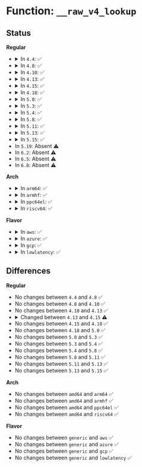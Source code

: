# Function: <code>__raw_v4_lookup</code>

## Status
<b>Regular</b>
<ul>
<li>
<details>
<summary>In <code>4.4</code>: ✅</summary>

```c
struct sock *__raw_v4_lookup(struct net *net, struct sock *sk, short unsigned int num, __be32 raddr, __be32 laddr, int dif);
```

**Collision:** Unique Static

**Inline:** No

**Transformation:** False

**Instances:**

```
In net/ipv4/raw.c (ffffffff81784110)
Location: net/ipv4/raw.c:121
Inline: False
Direct callers:
  - net/ipv4/raw.c:raw_icmp_error
  - net/ipv4/raw.c:raw_local_deliver
  - net/ipv4/raw.c:raw_local_deliver
```
**Symbols:**

```
ffffffff81784110-ffffffff81784160: __raw_v4_lookup (STB_LOCAL)
```
</details>
</li>
<li>
<details>
<summary>In <code>4.8</code>: ✅</summary>

```c
struct sock *__raw_v4_lookup(struct net *net, struct sock *sk, short unsigned int num, __be32 raddr, __be32 laddr, int dif);
```

**Collision:** Unique Static

**Inline:** No

**Transformation:** False

**Instances:**

```
In net/ipv4/raw.c (ffffffff817f16a0)
Location: net/ipv4/raw.c:123
Inline: False
Direct callers:
  - net/ipv4/raw.c:raw_icmp_error
  - net/ipv4/raw.c:raw_local_deliver
  - net/ipv4/raw.c:raw_local_deliver
```
**Symbols:**

```
ffffffff817f16a0-ffffffff817f16f6: __raw_v4_lookup (STB_LOCAL)
```
</details>
</li>
<li>
<details>
<summary>In <code>4.10</code>: ✅</summary>

```c
struct sock *__raw_v4_lookup(struct net *net, struct sock *sk, short unsigned int num, __be32 raddr, __be32 laddr, int dif);
```

**Collision:** Unique Global

**Inline:** No

**Transformation:** False

**Instances:**

```
In net/ipv4/raw.c (ffffffff81822430)
Location: net/ipv4/raw.c:124
Inline: False
Direct callers:
  - net/ipv4/raw.c:raw_icmp_error
  - net/ipv4/raw.c:raw_local_deliver
  - net/ipv4/raw.c:raw_local_deliver
```
**Symbols:**

```
ffffffff81822430-ffffffff81822486: __raw_v4_lookup (STB_GLOBAL)
```
</details>
</li>
<li>
<details>
<summary>In <code>4.13</code>: ✅</summary>

```c
struct sock *__raw_v4_lookup(struct net *net, struct sock *sk, short unsigned int num, __be32 raddr, __be32 laddr, int dif);
```

**Collision:** Unique Global

**Inline:** No

**Transformation:** False

**Instances:**

```
In net/ipv4/raw.c (ffffffff818430a0)
Location: net/ipv4/raw.c:124
Inline: False
Direct callers:
  - net/ipv4/raw.c:raw_icmp_error
  - net/ipv4/raw.c:raw_local_deliver
  - net/ipv4/raw.c:raw_local_deliver
```
**Symbols:**

```
ffffffff818430a0-ffffffff818430f6: __raw_v4_lookup (STB_GLOBAL)
```
</details>
</li>
<li>
<details>
<summary>In <code>4.15</code>: ✅</summary>

```c
struct sock *__raw_v4_lookup(struct net *net, struct sock *sk, short unsigned int num, __be32 raddr, __be32 laddr, int dif, int sdif);
```

**Collision:** Unique Global

**Inline:** No

**Transformation:** False

**Instances:**

```
In net/ipv4/raw.c (ffffffff818c2a10)
Location: net/ipv4/raw.c:124
Inline: False
Direct callers:
  - net/ipv4/raw.c:raw_icmp_error
  - net/ipv4/raw.c:raw_local_deliver
  - net/ipv4/raw.c:raw_local_deliver
```
**Symbols:**

```
ffffffff818c2a10-ffffffff818c2ab8: __raw_v4_lookup (STB_GLOBAL)
```
</details>
</li>
<li>
<details>
<summary>In <code>4.18</code>: ✅</summary>

```c
struct sock *__raw_v4_lookup(struct net *net, struct sock *sk, short unsigned int num, __be32 raddr, __be32 laddr, int dif, int sdif);
```

**Collision:** Unique Global

**Inline:** No

**Transformation:** False

**Instances:**

```
In net/ipv4/raw.c (ffffffff819186a0)
Location: net/ipv4/raw.c:124
Inline: False
Direct callers:
  - net/ipv4/raw.c:raw_icmp_error
  - net/ipv4/raw.c:raw_local_deliver
  - net/ipv4/raw.c:raw_local_deliver
```
**Symbols:**

```
ffffffff819186a0-ffffffff81918748: __raw_v4_lookup (STB_GLOBAL)
```
</details>
</li>
<li>
<details>
<summary>In <code>5.0</code>: ✅</summary>

```c
struct sock *__raw_v4_lookup(struct net *net, struct sock *sk, short unsigned int num, __be32 raddr, __be32 laddr, int dif, int sdif);
```

**Collision:** Unique Global

**Inline:** No

**Transformation:** False

**Instances:**

```
In net/ipv4/raw.c (ffffffff81946e20)
Location: net/ipv4/raw.c:124
Inline: False
Direct callers:
  - net/ipv4/raw.c:raw_icmp_error
  - net/ipv4/raw.c:raw_local_deliver
  - net/ipv4/raw.c:raw_local_deliver
```
**Symbols:**

```
ffffffff81946e20-ffffffff81946ef3: __raw_v4_lookup (STB_GLOBAL)
```
</details>
</li>
<li>
<details>
<summary>In <code>5.3</code>: ✅</summary>

```c
struct sock *__raw_v4_lookup(struct net *net, struct sock *sk, short unsigned int num, __be32 raddr, __be32 laddr, int dif, int sdif);
```

**Collision:** Unique Global

**Inline:** No

**Transformation:** False

**Instances:**

```
In net/ipv4/raw.c (ffffffff819ab4a0)
Location: net/ipv4/raw.c:120
Inline: False
Direct callers:
  - net/ipv4/raw.c:raw_icmp_error
  - net/ipv4/raw.c:raw_local_deliver
  - net/ipv4/raw.c:raw_local_deliver
```
**Symbols:**

```
ffffffff819ab4a0-ffffffff819ab573: __raw_v4_lookup (STB_GLOBAL)
```
</details>
</li>
<li>
<details>
<summary>In <code>5.4</code>: ✅</summary>

```c
struct sock *__raw_v4_lookup(struct net *net, struct sock *sk, short unsigned int num, __be32 raddr, __be32 laddr, int dif, int sdif);
```

**Collision:** Unique Global

**Inline:** No

**Transformation:** False

**Instances:**

```
In net/ipv4/raw.c (ffffffff819e2170)
Location: net/ipv4/raw.c:120
Inline: False
Direct callers:
  - net/ipv4/raw.c:raw_icmp_error
  - net/ipv4/raw.c:raw_local_deliver
  - net/ipv4/raw.c:raw_local_deliver
```
**Symbols:**

```
ffffffff819e2170-ffffffff819e2243: __raw_v4_lookup (STB_GLOBAL)
```
</details>
</li>
<li>
<details>
<summary>In <code>5.8</code>: ✅</summary>

```c
struct sock *__raw_v4_lookup(struct net *net, struct sock *sk, short unsigned int num, __be32 raddr, __be32 laddr, int dif, int sdif);
```

**Collision:** Unique Global

**Inline:** No

**Transformation:** False

**Instances:**

```
In net/ipv4/raw.c (ffffffff81acf800)
Location: net/ipv4/raw.c:120
Inline: False
Direct callers:
  - net/ipv4/raw.c:raw_icmp_error
  - net/ipv4/raw.c:raw_v4_input
  - net/ipv4/raw.c:raw_v4_input
```
**Symbols:**

```
ffffffff81acf800-ffffffff81acf8d2: __raw_v4_lookup (STB_GLOBAL)
```
</details>
</li>
<li>
<details>
<summary>In <code>5.11</code>: ✅</summary>

```c
struct sock *__raw_v4_lookup(struct net *net, struct sock *sk, short unsigned int num, __be32 raddr, __be32 laddr, int dif, int sdif);
```

**Collision:** Unique Global

**Inline:** No

**Transformation:** False

**Instances:**

```
In net/ipv4/raw.c (ffffffff81adb820)
Location: net/ipv4/raw.c:120
Inline: False
Direct callers:
  - net/ipv4/raw.c:raw_icmp_error
  - net/ipv4/raw.c:raw_v4_input
  - net/ipv4/raw.c:raw_v4_input
```
**Symbols:**

```
ffffffff81adb820-ffffffff81adb8f2: __raw_v4_lookup (STB_GLOBAL)
```
</details>
</li>
<li>
<details>
<summary>In <code>5.13</code>: ✅</summary>

```c
struct sock *__raw_v4_lookup(struct net *net, struct sock *sk, short unsigned int num, __be32 raddr, __be32 laddr, int dif, int sdif);
```

**Collision:** Unique Global

**Inline:** No

**Transformation:** False

**Instances:**

```
In net/ipv4/raw.c (ffffffff81ac6870)
Location: net/ipv4/raw.c:120
Inline: False
Direct callers:
  - net/ipv4/raw.c:raw_icmp_error
  - net/ipv4/raw.c:raw_v4_input
  - net/ipv4/raw.c:raw_v4_input
```
**Symbols:**

```
ffffffff81ac6870-ffffffff81ac693b: __raw_v4_lookup (STB_GLOBAL)
```
</details>
</li>
<li>
<details>
<summary>In <code>5.15</code>: ✅</summary>

```c
struct sock *__raw_v4_lookup(struct net *net, struct sock *sk, short unsigned int num, __be32 raddr, __be32 laddr, int dif, int sdif);
```

**Collision:** Unique Global

**Inline:** No

**Transformation:** False

**Instances:**

```
In net/ipv4/raw.c (ffffffff81b85080)
Location: net/ipv4/raw.c:120
Inline: False
Direct callers:
  - net/ipv4/raw.c:raw_icmp_error
  - net/ipv4/raw.c:raw_v4_input
  - net/ipv4/raw.c:raw_v4_input
```
**Symbols:**

```
ffffffff81b85080-ffffffff81b8514b: __raw_v4_lookup (STB_GLOBAL)
```
</details>
</li>
<li>
In <code>5.19</code>: Absent ⚠️
</li>
<li>
In <code>6.2</code>: Absent ⚠️
</li>
<li>
In <code>6.5</code>: Absent ⚠️
</li>
<li>
In <code>6.8</code>: Absent ⚠️
</li>
</ul>
<b>Arch</b>
<ul>
<li>
<details>
<summary>In <code>arm64</code>: ✅</summary>

```c
struct sock *__raw_v4_lookup(struct net *net, struct sock *sk, short unsigned int num, __be32 raddr, __be32 laddr, int dif, int sdif);
```

**Collision:** Unique Global

**Inline:** No

**Transformation:** False

**Instances:**

```
In net/ipv4/raw.c (ffff800010c96140)
Location: net/ipv4/raw.c:120
Inline: False
Direct callers:
  - net/ipv4/raw.c:raw_icmp_error
  - net/ipv4/raw.c:raw_local_deliver
  - net/ipv4/raw.c:raw_local_deliver
```
**Symbols:**

```
ffff800010c96140-ffff800010c9623c: __raw_v4_lookup (STB_GLOBAL)
```
</details>
</li>
<li>
<details>
<summary>In <code>armhf</code>: ✅</summary>

```c
struct sock *__raw_v4_lookup(struct net *net, struct sock *sk, short unsigned int num, __be32 raddr, __be32 laddr, int dif, int sdif);
```

**Collision:** Unique Global

**Inline:** No

**Transformation:** False

**Instances:**

```
In net/ipv4/raw.c (c0da4920)
Location: net/ipv4/raw.c:120
Inline: False
Direct callers:
  - net/ipv4/raw.c:raw_icmp_error
  - net/ipv4/raw.c:raw_local_deliver
  - net/ipv4/raw.c:raw_local_deliver
```
**Symbols:**

```
c0da4920-c0da49e4: __raw_v4_lookup (STB_GLOBAL)
```
</details>
</li>
<li>
<details>
<summary>In <code>ppc64el</code>: ✅</summary>

```c
struct sock *__raw_v4_lookup(struct net *net, struct sock *sk, short unsigned int num, __be32 raddr, __be32 laddr, int dif, int sdif);
```

**Collision:** Unique Global

**Inline:** No

**Transformation:** False

**Instances:**

```
In net/ipv4/raw.c (c000000000da76a0)
Location: net/ipv4/raw.c:120
Inline: False
Direct callers:
  - net/ipv4/raw.c:raw_icmp_error
  - net/ipv4/raw.c:raw_icmp_error
  - net/ipv4/raw.c:raw_local_deliver
  - net/ipv4/raw.c:raw_local_deliver
```
**Symbols:**

```
c000000000da76a0-c000000000da7788: __raw_v4_lookup (STB_GLOBAL)
```
</details>
</li>
<li>
<details>
<summary>In <code>riscv64</code>: ✅</summary>

```c
struct sock *__raw_v4_lookup(struct net *net, struct sock *sk, short unsigned int num, __be32 raddr, __be32 laddr, int dif, int sdif);
```

**Collision:** Unique Global

**Inline:** No

**Transformation:** False

**Instances:**

```
In net/ipv4/raw.c (ffffffe0007f5244)
Location: net/ipv4/raw.c:120
Inline: False
Direct callers:
  - net/ipv4/raw.c:raw_icmp_error
  - net/ipv4/raw.c:raw_local_deliver
  - net/ipv4/raw.c:raw_local_deliver
```
**Symbols:**

```
ffffffe0007f5244-ffffffe0007f52e8: __raw_v4_lookup (STB_GLOBAL)
```
</details>
</li>
</ul>
<b>Flavor</b>
<ul>
<li>
<details>
<summary>In <code>aws</code>: ✅</summary>

```c
struct sock *__raw_v4_lookup(struct net *net, struct sock *sk, short unsigned int num, __be32 raddr, __be32 laddr, int dif, int sdif);
```

**Collision:** Unique Global

**Inline:** No

**Transformation:** False

**Instances:**

```
In net/ipv4/raw.c (ffffffff81981fe0)
Location: net/ipv4/raw.c:120
Inline: False
Direct callers:
  - net/ipv4/raw.c:raw_icmp_error
  - net/ipv4/raw.c:raw_local_deliver
  - net/ipv4/raw.c:raw_local_deliver
```
**Symbols:**

```
ffffffff81981fe0-ffffffff819820b3: __raw_v4_lookup (STB_GLOBAL)
```
</details>
</li>
<li>
<details>
<summary>In <code>azure</code>: ✅</summary>

```c
struct sock *__raw_v4_lookup(struct net *net, struct sock *sk, short unsigned int num, __be32 raddr, __be32 laddr, int dif, int sdif);
```

**Collision:** Unique Global

**Inline:** No

**Transformation:** False

**Instances:**

```
In net/ipv4/raw.c (ffffffff8193baa0)
Location: net/ipv4/raw.c:120
Inline: False
Direct callers:
  - net/ipv4/raw.c:raw_icmp_error
  - net/ipv4/raw.c:raw_local_deliver
  - net/ipv4/raw.c:raw_local_deliver
```
**Symbols:**

```
ffffffff8193baa0-ffffffff8193bb73: __raw_v4_lookup (STB_GLOBAL)
```
</details>
</li>
<li>
<details>
<summary>In <code>gcp</code>: ✅</summary>

```c
struct sock *__raw_v4_lookup(struct net *net, struct sock *sk, short unsigned int num, __be32 raddr, __be32 laddr, int dif, int sdif);
```

**Collision:** Unique Global

**Inline:** No

**Transformation:** False

**Instances:**

```
In net/ipv4/raw.c (ffffffff819ec7b0)
Location: net/ipv4/raw.c:120
Inline: False
Direct callers:
  - net/ipv4/raw.c:raw_icmp_error
  - net/ipv4/raw.c:raw_local_deliver
  - net/ipv4/raw.c:raw_local_deliver
```
**Symbols:**

```
ffffffff819ec7b0-ffffffff819ec883: __raw_v4_lookup (STB_GLOBAL)
```
</details>
</li>
<li>
<details>
<summary>In <code>lowlatency</code>: ✅</summary>

```c
struct sock *__raw_v4_lookup(struct net *net, struct sock *sk, short unsigned int num, __be32 raddr, __be32 laddr, int dif, int sdif);
```

**Collision:** Unique Global

**Inline:** No

**Transformation:** False

**Instances:**

```
In net/ipv4/raw.c (ffffffff819f66a0)
Location: net/ipv4/raw.c:120
Inline: False
Direct callers:
  - net/ipv4/raw.c:raw_icmp_error
  - net/ipv4/raw.c:raw_local_deliver
  - net/ipv4/raw.c:raw_local_deliver
```
**Symbols:**

```
ffffffff819f66a0-ffffffff819f6773: __raw_v4_lookup (STB_GLOBAL)
```
</details>
</li>
</ul>

## Differences
<b>Regular</b>
<ul>
<li>
No changes between <code>4.4</code> and <code>4.8</code> ✅
</li>
<li>
No changes between <code>4.8</code> and <code>4.10</code> ✅
</li>
<li>
No changes between <code>4.10</code> and <code>4.13</code> ✅
</li>
<li>
<details>
<summary>Changed between <code>4.13</code> and <code>4.15</code> ⚠️</summary>
<ul>
<li>
<b>Param added. </b>
<code>int sdif</code>
</li>
</ul>
</details>
</li>
<li>
No changes between <code>4.15</code> and <code>4.18</code> ✅
</li>
<li>
No changes between <code>4.18</code> and <code>5.0</code> ✅
</li>
<li>
No changes between <code>5.0</code> and <code>5.3</code> ✅
</li>
<li>
No changes between <code>5.3</code> and <code>5.4</code> ✅
</li>
<li>
No changes between <code>5.4</code> and <code>5.8</code> ✅
</li>
<li>
No changes between <code>5.8</code> and <code>5.11</code> ✅
</li>
<li>
No changes between <code>5.11</code> and <code>5.13</code> ✅
</li>
<li>
No changes between <code>5.13</code> and <code>5.15</code> ✅
</li>
</ul>
<b>Arch</b>
<ul>
<li>
No changes between <code>amd64</code> and <code>arm64</code> ✅
</li>
<li>
No changes between <code>amd64</code> and <code>armhf</code> ✅
</li>
<li>
No changes between <code>amd64</code> and <code>ppc64el</code> ✅
</li>
<li>
No changes between <code>amd64</code> and <code>riscv64</code> ✅
</li>
</ul>
<b>Flavor</b>
<ul>
<li>
No changes between <code>generic</code> and <code>aws</code> ✅
</li>
<li>
No changes between <code>generic</code> and <code>azure</code> ✅
</li>
<li>
No changes between <code>generic</code> and <code>gcp</code> ✅
</li>
<li>
No changes between <code>generic</code> and <code>lowlatency</code> ✅
</li>
</ul>
